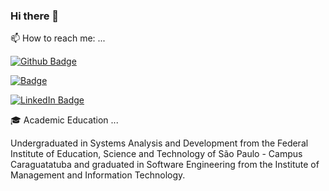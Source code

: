 ### Hi there 👋

📫 How to reach me: ...

[![Github Badge](https://img.shields.io/static/v1?label=Github&message=luanhsd&color=0077b5&style=social&logo=github&link=https://github.com/luanhsd)](https://github.com/luanhsd)

[![Badge](https://img.shields.io/static/v1?label=Facebook&message=LuanHSD&color=385898&style=social&logo=facebook&link=https://www.facebook.com/LuanHSD/)](https://www.facebook.com/LuanHSD)

[![LinkedIn Badge](https://img.shields.io/static/v1?label=LinkedIn&message=luandantas&color=0077b5&style=social&logo=linkedin&link=https://www.linkedin.com/in/luandantas/)](https://www.linkedin.com/in/luandantas/)

🎓 Academic Education ...

Undergraduated in Systems Analysis and Development from the Federal Institute of Education, Science and Technology of São Paulo - Campus Caraguatatuba and graduated in Software Engineering from the Institute of Management and Information Technology.
